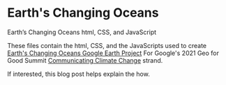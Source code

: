 # Earth's Changing Oceans
Earth’s Changing Oceans html, CSS, and JavaScript

These files contain the html, CSS, and the JavaScripts used to create [Earth's Changing Oceans Google Earth Project](https://earth.google.com/web/data=Mj8KPQo7CiExRmx3WXVnSGxhY0QwV3h4dmU0b2ZwS3FrYVYweDAyUkoSFgoUMDdGMEUxRUNERjFERTg0RjZEODI) For Google's 2021 Geo for Good Summit [Communicating Climate Change](https://earthoutreachonair.withgoogle.com/events/geoforgood21?talk=climate-communication) strand.

If interested, this blog post helps explain the how.
